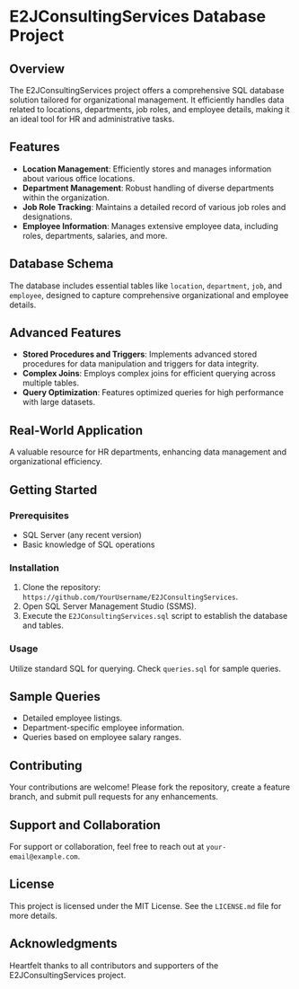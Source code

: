 # E2JConsultingServices Database Project

## Overview
The E2JConsultingServices project offers a comprehensive SQL database solution tailored for organizational management. It efficiently handles data related to locations, departments, job roles, and employee details, making it an ideal tool for HR and administrative tasks.

## Features
- **Location Management**: Efficiently stores and manages information about various office locations.
- **Department Management**: Robust handling of diverse departments within the organization.
- **Job Role Tracking**: Maintains a detailed record of various job roles and designations.
- **Employee Information**: Manages extensive employee data, including roles, departments, salaries, and more.

## Database Schema
The database includes essential tables like `location`, `department`, `job`, and `employee`, designed to capture comprehensive organizational and employee details.

## Advanced Features
- **Stored Procedures and Triggers**: Implements advanced stored procedures for data manipulation and triggers for data integrity.
- **Complex Joins**: Employs complex joins for efficient querying across multiple tables.
- **Query Optimization**: Features optimized queries for high performance with large datasets.

## Real-World Application
A valuable resource for HR departments, enhancing data management and organizational efficiency.

## Getting Started

### Prerequisites
- SQL Server (any recent version)
- Basic knowledge of SQL operations

### Installation
1. Clone the repository: `https://github.com/YourUsername/E2JConsultingServices`.
2. Open SQL Server Management Studio (SSMS).
3. Execute the `E2JConsultingServices.sql` script to establish the database and tables.

### Usage
Utilize standard SQL for querying. Check `queries.sql` for sample queries.

## Sample Queries
- Detailed employee listings.
- Department-specific employee information.
- Queries based on employee salary ranges.

## Contributing
Your contributions are welcome! Please fork the repository, create a feature branch, and submit pull requests for any enhancements.

## Support and Collaboration
For support or collaboration, feel free to reach out at `your-email@example.com`.

## License
This project is licensed under the MIT License. See the `LICENSE.md` file for more details.

## Acknowledgments
Heartfelt thanks to all contributors and supporters of the E2JConsultingServices project.
